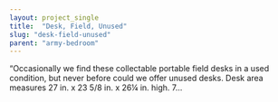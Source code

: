 ```yaml
---
layout: project_single
title:  "Desk, Field, Unused"
slug: "desk-field-unused"
parent: "army-bedroom"
---
```

“Occasionally we find these collectable portable field desks in a used condition, but never before could we offer unused desks. Desk area measures 27 in. x 23 5/8 in. x 26¼ in. high. 7…